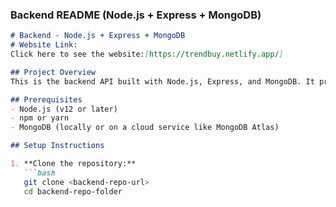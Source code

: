 
### Backend README (Node.js + Express + MongoDB)

```markdown
# Backend - Node.js + Express + MongoDB
# Website Link: 
Click here to see the website:[https://trendbuy.netlify.app/]

## Project Overview
This is the backend API built with Node.js, Express, and MongoDB. It provides endpoints for managing products and handling search and filter queries.

## Prerequisites
- Node.js (v12 or later)
- npm or yarn
- MongoDB (locally or on a cloud service like MongoDB Atlas)

## Setup Instructions

1. **Clone the repository:**
   ```bash
   git clone <backend-repo-url>
   cd backend-repo-folder
